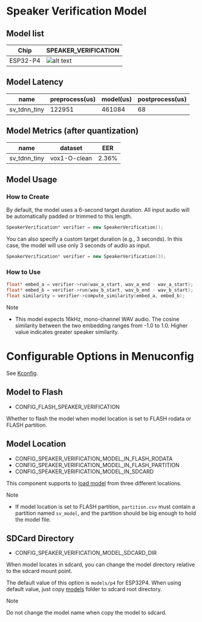 # Speaker Verification Model

## Model list
[supported]: https://img.shields.io/badge/-supported-green "supported"
[no support]: https://img.shields.io/badge/-no_support-red "no support"

| Chip     | SPEAKER_VERIFICATION    | 
|----------|-------------------------| 
| ESP32-P4 | ![alt text][supported]  | 

## Model Latency

| name         | preprocess(us) | model(us) | postprocess(us) |
|--------------|----------------|-----------|-----------------|
| sv_tdnn_tiny | 122951         | 461084    | 68              |

## Model Metrics (after quantization)

| name         | dataset      | EER   |
|--------------|--------------|-------|
| sv_tdnn_tiny | vox1-O-clean | 2.36% |

## Model Usage

### How to Create

By default, the model uses a 6-second target duration.
All input audio will be automatically padded or trimmed to this length.

```cpp
SpeakerVerification* verifier = new SpeakerVerification();
```

You can also specify a custom target duration (e.g., 3 seconds).
In this case, the model will use only 3 seconds of audio as input.

```cpp
SpeakerVerification* verifier = new SpeakerVerification(3);
```

### How to Use

```cpp
float* embed_a = verifier->run(wav_a_start, wav_a_end - wav_a_start);
float* embed_b = verifier->run(wav_b_start, wav_b_end - wav_b_start);
float similarity = verifier->compute_similarity(embed_a, embed_b);
```

> [!NOTE]
> - This model expects 16kHz, mono-channel WAV audio.
The cosine similarity between the two embedding ranges from -1.0 to 1.0.
Higher value indicates greater speaker similarity.


# Configurable Options in Menuconfig

See [Kconfig](Kconfig).

## Model to Flash

- CONFIG_FLASH_SPEAKER_VERIFICATION

Whether to flash the model when model location is set to FLASH rodata or FLASH partition.

## Model Location

- CONFIG_SPEAKER_VERIFICATION_MODEL_IN_FLASH_RODATA
- CONFIG_SPEAKER_VERIFICATION_MODEL_IN_FLASH_PARTITION
- CONFIG_SPEAKER_VERIFICATION_MODEL_IN_SDCARD

This component supports to [load model](https://docs.espressif.com/projects/esp-dl/en/latest/tutorials/how_to_load_test_profile_model.html) from three different locations.

> [!NOTE]
> - If model location is set to FLASH partition, `partition.csv` must contain a partition named `sv_model`, and the partition should be big enough to hold the model file.

## SDCard Directory

- CONFIG_SPEAKER_VERIFICATION_MODEL_SDCARD_DIR

When model locates in sdcard, you can change the model directory relative to the sdcard mount point.   

The default value of this option is `models/p4` for ESP32P4. 
When using default value, just copy [models](models) folder to sdcard root directory.

> [!NOTE] 
> Do not change the model name when copy the model to sdcard.